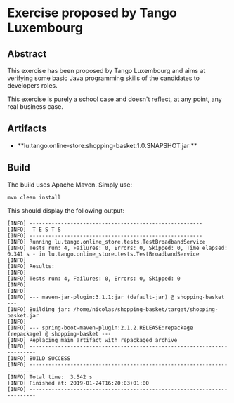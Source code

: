 # Exercise proposed by Tango Luxembourg

## Abstract

This exercise has been proposed by Tango Luxembourg and aims at verifying some basic Java programming skills of the candidates to developers roles.

This exercise is purely a school case and doesn't reflect, at any point, any real business case.

## Artifacts

* **lu.tango.online-store:shopping-basket:1.0.SNAPSHOT:jar **

## Build

The build uses Apache Maven. Simply use:

```
mvn clean install
```
This should display the following output:

```
[INFO] -------------------------------------------------------
[INFO]  T E S T S
[INFO] -------------------------------------------------------
[INFO] Running lu.tango.online_store.tests.TestBroadbandService
[INFO] Tests run: 4, Failures: 0, Errors: 0, Skipped: 0, Time elapsed: 0.341 s - in lu.tango.online_store.tests.TestBroadbandService
[INFO] 
[INFO] Results:
[INFO] 
[INFO] Tests run: 4, Failures: 0, Errors: 0, Skipped: 0
[INFO] 
[INFO] 
[INFO] --- maven-jar-plugin:3.1.1:jar (default-jar) @ shopping-basket ---
[INFO] Building jar: /home/nicolas/shopping-basket/target/shopping-basket.jar
[INFO] 
[INFO] --- spring-boot-maven-plugin:2.1.2.RELEASE:repackage (repackage) @ shopping-basket ---
[INFO] Replacing main artifact with repackaged archive
[INFO] ------------------------------------------------------------------------
[INFO] BUILD SUCCESS
[INFO] ------------------------------------------------------------------------
[INFO] Total time:  3.542 s
[INFO] Finished at: 2019-01-24T16:20:03+01:00
[INFO] ------------------------------------------------------------------------
```

